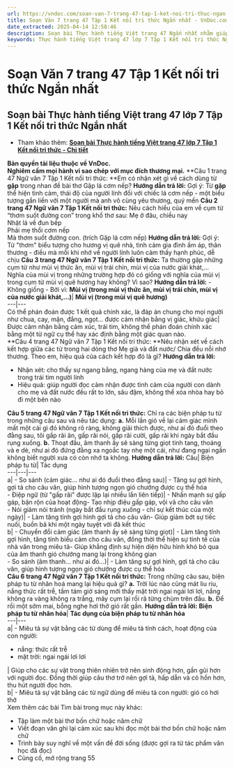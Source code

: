 ```yaml
---
url: https://vndoc.com/soan-van-7-trang-47-tap-1-ket-noi-tri-thuc-ngan-nhat-329130
title: Soạn Văn 7 trang 47 Tập 1 Kết nối tri thức Ngắn nhất - VnDoc.com
date_extracted: 2025-04-14 12:58:46
description: Soạn bài Thực hành tiếng Việt trang 47 Ngắn nhất nhằm giúp các em HS đạt kết quả tốt trong quá trình làm bài tập và học tập môn Ngữ văn lớp 7 sách Kết nối tri thức.
keywords: Thực hành tiếng Việt trang 47 lớp 7 Tập 1 Kết nối tri thức Ngắn nhất,Ngữ văn 7 trang 47 Tập 1 Kết nối tri thức Ngắn nhất,Soạn Văn 7 trang 47 Tập 1 Kết nối tri thức Ngắn nhất,Thực hành tiếng Việt lớp 7 trang 47 Kết nối tri thức Tập 1,Thực hành tiếng Việt trang 47,Soạn bài Thực hành tiếng Việt trang 47,Thực hành tiếng Việt,Soạn Thực hành tiếng Việt trang 47,Soạn văn 7 Thực hành tiếng Việt trang 47,Soạn Ngữ văn 7 Thực hành tiếng Việt trang 47,Soạn bài Thực hành tiếng Việt trang 47 lớp 7
---
```


# Soạn Văn 7 trang 47 Tập 1 Kết nối tri thức Ngắn nhất
## **Soạn bài Thực hành tiếng Việt trang 47 lớp 7 Tập 1 Kết nối tri thức Ngắn nhất**
  * Tham khảo thêm: [**Soạn bài Thực hành tiếng Việt trang 47 lớp 7 Tập 1 Kết nối tri thức - Chi tiết**](<https://vndoc.com/soan-bai-thuc-hanh-tieng-viet-trang-47-268539>)

**Bản quyền tài liệu thuộc về VnDoc.  
Nghiêm cấm mọi hành vi sao chép với mục đích thương mại.**
**Câu 1 trang 47 Ngữ văn 7 Tập 1 Kết nối tri thức: **Em có nhận xét gì về cách dùng từ **gặp** trong nhan đề bài thơ Gặp lá cơm nếp?
**Hướng dẫn trả lời:**
Gợi ý:
Từ **gặp** thể hiện tình cảm, thái độ của người lính đối với chiếc lá cơm nếp - một biểu tượng gắn liền với một người mà anh vô cùng yêu thương, quý mến
**Câu 2 trang 47 Ngữ văn 7 Tập 1 Kết nối tri thức:** Nêu cách hiểu của em về cụm từ “thơm suốt đường con” trong khổ thơ sau:
Mẹ ở đâu, chiều nay   
Nhặt lá về đun bếp   
Phải mẹ thổi cơm nếp   
Mà thơm suốt đường con.
\(trích Gặp lá cơm nếp\)
**Hướng dẫn trả lời:**
Gợi ý:
Từ "thơm" biểu tượng cho hương vị quê nhà, tình cảm gia đình ấm áp, thân thương - điều mà mỗi khi nhớ về người lính luôn cảm thấy hạnh phúc, dễ chịu
**Câu 3 trang 47 Ngữ văn 7 Tập 1 Kết nối tri thức:** Ta thường gặp những cụm từ như mùi vị thức ăn, mùi vị trái chín, mùi vị của nước giải khát,… Nghĩa của mùi vị trong những trường hợp đó có giống với nghĩa của mùi vị trong cụm từ mùi vị quê hương hay không? Vì sao?
**Hướng dẫn trả lời:**
\- Không giống
\- Bởi vì:
**Mùi vị \(trong mùi vị thức ăn, mùi vị trái chín, mùi vị của nước giải khát,…\)**| **Mùi vị \(trong mùi vị quê hương\)**  
---|---  
Có thể phán đoán được 1 kết quả chính xác, là đáp án chung cho mọi người như chua, cay, mặn, đắng, ngọt... được cảm nhận bằng vị giác, khứu giác| Được cảm nhận bằng cảm xúc, trái tim, không thể phán đoán chính xác bằng một từ ngữ cụ thể hay xác định bằng một giác quan nào.  
**Câu 4 trang 47 Ngữ văn 7 Tập 1 Kết nối tri thức: **Nêu nhận xét về cách kết hợp giữa các từ trong hai dòng thơ Mẹ già và đất nước/ Chia đều nỗi nhớ thương. Theo em, hiệu quả của cách kết hợp đó là gì?
**Hướng dẫn trả lời:**
  * Nhận xét: cho thấy sự ngang bằng, ngang hàng của mẹ và đất nước trong trái tim người lính
  * Hiệu quả: giúp người đọc cảm nhận được tình cảm của người con dành cho mẹ và đất nước đều rất to lớn, sâu đậm, không thể xóa nhòa hay bỏ đi một bên nào

**Câu 5 trang 47 Ngữ văn 7 Tập 1 Kết nối tri thức:** Chỉ ra các biện pháp tu từ trong những câu sau và nêu tác dụng:
**a.** Mỗi lần gió về lại cảm giác mình mất một cái gì đó không rõ ràng, không giải thích được, như ai đó đuổi theo đằng sau, tôi gấp rãi ăn, gấp rãi nói, gấp rãi cười, gấp rãi khi ngày bắt đầu rụng xuống.
**b.** Thoạt đầu, âm thanh ấy sẽ sàng từng giọt tinh tang, thoáng và e dè, như ai đó đứng đằng xa ngoắc tay nhẹ một cái, như đang ngại ngần không biết người xưa có còn nhớ ta không.
**Hướng dẫn trả lời:**
Câu| Biện pháp tu từ| Tác dụng  
---|---|---  
a| \- So sánh \(cảm giác... như ai đó đuổi theo đằng sau\)| \- Tăng sự gợi hình, gợi tả cho câu văn, giúp hình tượng ngọn gió chướng được cụ thể hóa  
\- Điệp ngữ \(từ "gấp rãi" được lặp lại nhiều lần liên tiếp\)| \- Nhấn mạnh sự gấp gáp, bận rộn của hoạt động\- Tạo nhịp điệu gấp gáp, vội vã cho câu văn  
\- Nói giảm nói tránh \(ngày bắt đầu rụng xuống - chỉ sự kết thúc của một ngày\)| \- Làm tăng tính gợi hình gợi tả cho câu văn\- Giúp giảm bớt sự tiếc nuối, buồn bã khi một ngày tuyệt vời đã kết thúc  
b| \- Chuyển đổi cảm giác \(âm thanh ấy sẽ sàng từng giọt\)| \- Làm tăng tính gợi hình, tăng tính biểu cảm cho câu văn, đồng thời thể hiện sự tinh tế của nhà văn trong miêu tả\- Giúp khẳng định sự hiện diện hữu hình khó bỏ qua của âm thanh gió chướng mang lại trong không gian  
\- So sánh \(âm thanh... như ai đó...\)| \- Làm tăng sự gợi hình, gợi tả cho câu văn, giúp hình tượng ngọn gió chướng được cụ thể hóa  
**Câu 6 trang 47 Ngữ văn 7 Tập 1 Kết nối tri thức:** Trong những câu sau, biện pháp tu từ nhân hoá mang lại hiệu quả gì?
**a.** Trời lúc nào cũng mát liu riu, nắng thức rất trễ, tầm tám giờ sáng mới thấy mặt trời ngai ngái lơi lơi, nắng không ra vàng không ra trắng, mây cụm lại rồi rã từng chùm trên đầu.
**b.** Để rồi một sớm mai, bỗng nghe hơi thở gió rất gần.
**Hướng dẫn trả lời:**
**Biện pháp tu từ nhân hóa**| **Tác dụng của biện pháp tu từ nhân hóa**  
---|---  
a| \- Miêu tả sự vật bằng các từ dùng để miêu tả tính cách, hoạt động của con người:
  * nắng: thức rất trễ
  * mặt trời: ngai ngái lơi lơi

| Giúp cho các sự vật trong thiên nhiên trở nên sinh động hơn, gần gũi hơn với người đọc. Đồng thời giúp câu thơ trở nên gợi tả, hấp dẫn và có hồn hơn, thu hút người đọc hơn.  
b| \- Miêu tả sự vật bằng các từ ngữ dùng để miêu tả con người: gió có hơi thở  
Xem thêm các bài Tìm bài trong mục này khác:
  * Tập làm một bài thơ bốn chữ hoặc năm chữ
  * Viết đoạn văn ghi lại cảm xúc sau khi đọc một bài thơ bốn chữ hoặc năm chữ
  * Trình bày suy nghĩ về một vấn đề đời sống \(được gợi ra từ tác phẩm văn học đã đọc\)
  * Củng cố, mở rộng trang 55

